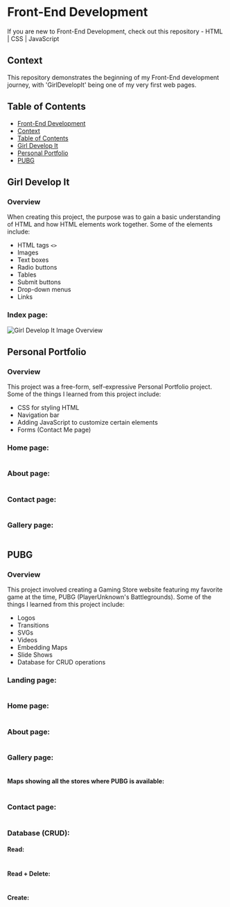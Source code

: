 # Front-End Development
If you are new to Front-End Development, check out this repository - HTML | CSS | JavaScript

## Context
This repository demonstrates the beginning of my Front-End development journey, with 'GirlDevelopIt' being one of my very first web pages.

## Table of Contents
- [Front-End Development](#front-end-development)
- [Context](#context)
- [Table of Contents](#table-of-contents)
- [Girl Develop It](#girl-develop-it)
- [Personal Portfolio](#personal-portfolio)
- [PUBG](#pubg)


## Girl Develop It
### Overview
When creating this project, the purpose was to gain a basic understanding of HTML and how HTML elements work together. Some of the elements include:
- HTML tags `<>`
- Images
- Text boxes
- Radio buttons
- Tables 
- Submit buttons
- Drop-down menus
- Links

### Index page:
<img src="GirlDevelopIt/images/GirlDevelopit.png" alt="Girl Develop It Image Overview">


## Personal Portfolio
### Overview
This project was a free-form, self-expressive Personal Portfolio project. Some of the things I learned from this project include:
- CSS for styling HTML
- Navigation bar 
- Adding JavaScript to customize certain elements
- Forms (Contact Me page)

### Home page:
<img src="PersonalPortfolio/images/PP1.png" alt="">

### About page:
<img src="PersonalPortfolio/images/PP2.png" alt="">

### Contact page:
<img src="PersonalPortfolio/images/PP3.png" alt="">

### Gallery page:
<img src="PersonalPortfolio/images/PP4.png" alt="">


## PUBG
### Overview
This project involved creating a Gaming Store website featuring my favorite game at the time, PUBG (PlayerUnknown's Battlegrounds). Some of the things I learned from this project include:
- Logos
- Transitions
- SVGs
- Videos
- Embedding Maps
- Slide Shows
- Database for CRUD operations

### Landing page:
<img src="PUBG/assets/images/screenshots/PUBG1.png" alt="">

### Home page:
<img src="PUBG/assets/images/screenshots/PUBG2_1.png" alt=""><br>
<img src="PUBG/assets/images/screenshots/PUBG2_2.png" alt="">

### About page:
<img src="PUBG/assets/images/screenshots/PUBG3_1.png" alt=""><br>
<img src="PUBG/assets/images/screenshots/PUBG3_2.png" alt=""><br>
<img src="PUBG/assets/images/screenshots/PUBG3_3.png" alt="">

### Gallery page:
<img src="PUBG/assets/images/screenshots/PUBG4_1.png" alt=""><br>
<img src="PUBG/assets/images/screenshots/PUBG4_2.png" alt=""><br>

#### Maps showing all the stores where PUBG is available:
<img src="PUBG/assets/images/screenshots/PUBG4_3.png" alt="">

### Contact page:
<img src="PUBG/assets/images/screenshots/PUBG5_1.png" alt=""><br>
<img src="PUBG/assets/images/screenshots/PUBG5_2.png" alt="">

### Database (CRUD):
#### Read:
<img src="PUBG/assets/images/screenshots/PUBG6_1.png" alt=""><br>

#### Read + Delete:
<img src="PUBG/assets/images/screenshots/PUBG6_2.png" alt=""><br>

#### Create:
<img src="PUBG/assets/images/screenshots/PUBG6_3.png" alt="">

